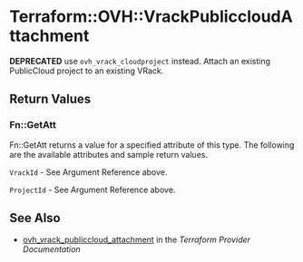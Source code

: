 # Terraform::OVH::VrackPubliccloudAttachment

__DEPRECATED__ use `ovh_vrack_cloudproject` instead.
Attach an existing PublicCloud project to an existing VRack.

## Return Values

### Fn::GetAtt

Fn::GetAtt returns a value for a specified attribute of this type. The following are the available attributes and sample return values.

`VrackId` - See Argument Reference above.

`ProjectId` - See Argument Reference above.

## See Also

* [ovh_vrack_publiccloud_attachment](https://www.terraform.io/docs/providers/ovh/r/vrack_publiccloud_attachment.html) in the _Terraform Provider Documentation_